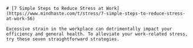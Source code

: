 
    # [7 Simple Steps to Reduce Stress at Work](https://www.mindhaste.com/t/stress/7-simple-steps-to-reduce-stress-at-work-56)

    Excessive strain in the workplace can detrimentally impact your efficiency and general health. To alleviate your work-related stress, try these seven straightforward strategies.
    